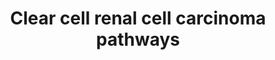 ---
annotations:
- type: Disease Ontology
  value: clear cell renal cell carcinoma
- type: Cell Type Ontology
  value: kidney cell
- type: Cell Type Ontology
  value: kidney proximal convoluted tubule epithelial cell
- type: Pathway Ontology
  value: signaling pathway
authors:
- AlexanderPico
- Khanspers
- Egonw
- Eweitz
communities:
- CPTAC
description: 'Inactivation of VHL due to mutation or DNA methylation is an early event
  in ccRCC that leads to accumulation of the transcription factor HIF-α, which dimerizes
  with HIF-β and translocates to the nucleus. The resulting HIF-α–HIF-β-induced up-regulation
  of downstream genes promotes cell proliferation, glucose uptake, glycolysis, and
  angiogenesis.   Mutations in chromatin remodelers and histone modifiers including
  PBRM1, SETD2, BAP1 and KDM5C lead to global abnormal gene expression patterns, and
  deficiency in DNA repair, which contributes to genomic instability.   Activation
  of PI3K–mTOR signaling promotes cell proliferation and tumor aggression, and increases
  translation of HIF-α, leading to enhanced HIF-α-mediated gene expression. The proposed
  development pattern of ccRCC is based on tumor evolution analyses and current understanding
  of genomic variation.  Description adapted from "Precision medicine from the renal
  cancer genome", Riazalhosseini and Lathrop.  Additional sources of information:
  mTORC1 complex is based on [https://en.wikipedia.org/wiki/Mechanistic_target_of_rapamycin#mTORC1
  Wikipedia]. PDGFB and TGFB as targets of HIF1A based on [http://www.genome.jp/kegg-bin/show_pathway?hsa05211
  KEGG].'
last-edited: 2021-05-18
organisms:
- Homo sapiens
redirect_from:
- /index.php/Pathway:WP4018
- /instance/WP4018
schema-jsonld:
- '@context': https://schema.org/
  '@id': https://wikipathways.github.io/pathways/WP4018.html
  '@type': Dataset
  creator:
    '@type': Organization
    name: WikiPathways
  description: 'Inactivation of VHL due to mutation or DNA methylation is an early
    event in ccRCC that leads to accumulation of the transcription factor HIF-α, which
    dimerizes with HIF-β and translocates to the nucleus. The resulting HIF-α–HIF-β-induced
    up-regulation of downstream genes promotes cell proliferation, glucose uptake,
    glycolysis, and angiogenesis.   Mutations in chromatin remodelers and histone
    modifiers including PBRM1, SETD2, BAP1 and KDM5C lead to global abnormal gene
    expression patterns, and deficiency in DNA repair, which contributes to genomic
    instability.   Activation of PI3K–mTOR signaling promotes cell proliferation and
    tumor aggression, and increases translation of HIF-α, leading to enhanced HIF-α-mediated
    gene expression. The proposed development pattern of ccRCC is based on tumor evolution
    analyses and current understanding of genomic variation.  Description adapted
    from "Precision medicine from the renal cancer genome", Riazalhosseini and Lathrop.  Additional
    sources of information: mTORC1 complex is based on [https://en.wikipedia.org/wiki/Mechanistic_target_of_rapamycin#mTORC1
    Wikipedia]. PDGFB and TGFB as targets of HIF1A based on [http://www.genome.jp/kegg-bin/show_pathway?hsa05211
    KEGG].'
  keywords:
  - STAT3
  - Protein Translation
  - VEGFA
  - AKT1S1
  - ACACB
  - PBRM1
  - FLT1
  - HK2
  - PLOD2
  - PKLR
  - LDHD
  - SHMT1
  - BAP1
  - TOX2
  - SSPN
  - CAMK1
  - GAPDH
  - Fatty Acid Synthesis
  - KCNJ2
  - EFCAB3
  - CEP290
  - ENPP3
  - MDH1
  - HK1
  - SQSTM1
  - PGK1
  - FASN
  - PI3K
  - RAPGEF5
  - HK3
  - PDGFRA
  - ALDOB
  - glucose
  - RPTOR
  - GRB10
  - PFKP
  - TGFB3
  - PGBD5
  - EGFR
  - SHMT2
  - RTKs
  - VHL
  - PDGFB
  - ENO1
  - PSAT1
  - DEPTOR
  - SETD2
  - AMPK
  - SDS
  - LDHB
  - AKT1
  - SDSL
  - LDHC
  - PSPH
  - ME1
  - Glycolysis
  - MIR21
  - BHLHE41
  - KDR
  - Cell proliferation
  - MTOR
  - LDHA
  - PGM1
  - ENO2
  - p300
  - RHEB
  - ACLY
  - TSC1
  - PFKL
  - GLUT1
  - PFKM
  - ALDOA
  - Angiogenesis
  - PHGDH
  - GPI
  - H2
  - TGFB1
  - ALDOC
  - HIF1A
  - PDGFRB
  - PGM2
  - ENO3
  - CDH13
  - PGK2
  - ZEB1
  - KDM5C
  - ACACA
  - TPI1
  - TGFB2
  - CBP
  - PKM
  - PKM2
  - TSC2
  - KSR1
  - H3
  - HIF1B
  - MLST8
  - PTEN
  license: CC0
  name: Clear cell renal cell carcinoma pathways
seo: CreativeWork
title: Clear cell renal cell carcinoma pathways
wpid: WP4018
---